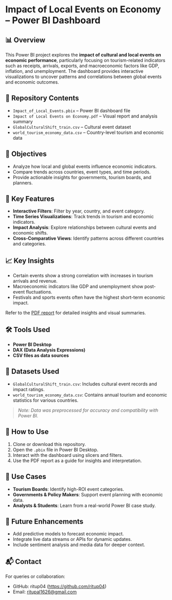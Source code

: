 # Impact of Local Events on Economy – Power BI Dashboard

## 📊 Overview

This Power BI project explores the **impact of cultural and local events on economic performance**, particularly focusing on tourism-related indicators such as receipts, arrivals, exports, and macroeconomic factors like GDP, inflation, and unemployment. The dashboard provides interactive visualizations to uncover patterns and correlations between global events and economic outcomes.

## 📁 Repository Contents

- `Impact_of_Local_Events.pbix` – Power BI dashboard file  
- `Impact of Local Events on Economy.pdf` – Visual report and analysis summary  
- `GlobalCulturalShift_train.csv` – Cultural event dataset  
- `world_tourism_economy_data.csv` – Country-level tourism and economic data

## 🧩 Objectives

- Analyze how local and global events influence economic indicators.
- Compare trends across countries, event types, and time periods.
- Provide actionable insights for governments, tourism boards, and planners.

## 📌 Key Features

- **Interactive Filters**: Filter by year, country, and event category.
- **Time Series Visualizations**: Track trends in tourism and economic indicators.
- **Impact Analysis**: Explore relationships between cultural events and economic shifts.
- **Cross-Comparative Views**: Identify patterns across different countries and categories.

## 📈 Key Insights

- Certain events show a strong correlation with increases in tourism arrivals and revenue.
- Macroeconomic indicators like GDP and unemployment show post-event fluctuations.
- Festivals and sports events often have the highest short-term economic impact.

Refer to the [PDF report](Impact%20of%20Local%20Events%20on%20Economy.pdf) for detailed insights and visual summaries.

## 🛠️ Tools Used

- **Power BI Desktop**
- **DAX (Data Analysis Expressions)**
- **CSV files as data sources**

## 📂 Datasets Used

- `GlobalCulturalShift_train.csv`: Includes cultural event records and impact ratings.
- `world_tourism_economy_data.csv`: Contains annual tourism and economic statistics for various countries.

> *Note: Data was preprocessed for accuracy and compatibility with Power BI.*

## 🔄 How to Use

1. Clone or download this repository.
2. Open the `.pbix` file in Power BI Desktop.
3. Interact with the dashboard using slicers and filters.
4. Use the PDF report as a guide for insights and interpretation.

## 📌 Use Cases

- **Tourism Boards**: Identify high-ROI event categories.
- **Governments & Policy Makers**: Support event planning with economic data.
- **Analysts & Students**: Learn from a real-world Power BI case study.

## 🚀 Future Enhancements

- Add predictive models to forecast economic impact.
- Integrate live data streams or APIs for dynamic updates.
- Include sentiment analysis and media data for deeper context.


## 📬 Contact

For queries or collaboration:

- GitHub: ritup04 (https://github.com/ritup04)
- Email: ritupal1626@gmail.com
